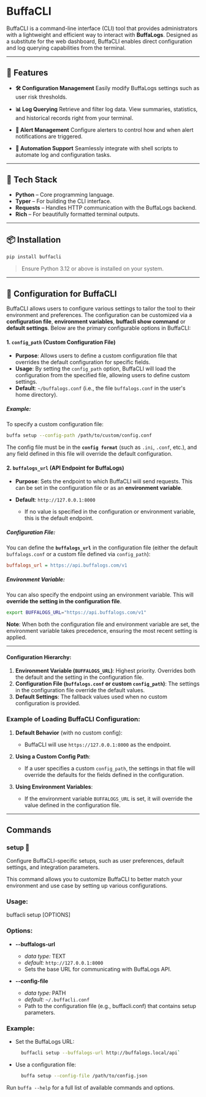 # BuffaCLI

BuffaCLI is a command-line interface (CLI) tool that provides administrators with a lightweight and efficient way to interact with **BuffaLogs**. Designed as a substitute for the web dashboard, BuffaCLI enables direct configuration and log querying capabilities from the terminal.

---

## 🚀 Features

* **🛠 Configuration Management**
  Easily modify BuffaLogs settings such as user risk thresholds.

* **📊 Log Querying**
  Retrieve and filter log data. View summaries, statistics, and historical records right from your terminal.

* **🚨 Alert Management**
  Configure alerters to control how and when alert notifications are triggered.

* **🤖 Automation Support**
  Seamlessly integrate with shell scripts to automate log and configuration tasks.

---

## 🧰 Tech Stack

* **Python** – Core programming language.
* **Typer** – For building the CLI interface.
* **Requests** – Handles HTTP communication with the BuffaLogs backend.
* **Rich** – For beautifully formatted terminal outputs.

---

## 📦 Installation

```bash
pip install buffacli
```

> Ensure Python 3.12 or above is installed on your system.

---

## 📜 **Configuration for BuffaCLI**

BuffaCLI allows users to configure various settings to tailor the tool to their environment and preferences. The configuration can be customized via a **configuration file**, **environment variables**, **buffacli show command** or **default settings**. Below are the primary configurable options in BuffaCLI:


#### 1. **`config_path`** (Custom Configuration File)

* **Purpose**: Allows users to define a custom configuration file that overrides the default configuration for specific fields.
* **Usage**: By setting the `config_path` option, BuffaCLI will load the configuration from the specified file, allowing users to define custom settings.
* **Default**: `~/buffalogs.conf` (i.e., the file `buffalogs.conf` in the user's home directory).

##### Example:

To specify a custom configuration file:

```bash
buffa setup --config-path /path/to/custom/config.conf
```

The config file must be in the **`config format`** (such as `.ini`, `.conf`, etc.), and any field defined in this file will override the default configuration.


#### 2. **`buffalogs_url`** (API Endpoint for BuffaLogs)

* **Purpose**: Sets the endpoint to which BuffaCLI will send requests. This can be set in the configuration file or as an **environment variable**.
* **Default**: `http://127.0.0.1:8000`

  * If no value is specified in the configuration or environment variable, this is the default endpoint.

##### **Configuration File**:

You can define the **`buffalogs_url`** in the configuration file (either the default `buffalogs.conf` or a custom file defined via `config_path`):

```ini
buffalogs_url = https://api.buffalogs.com/v1
```

##### **Environment Variable**:

You can also specify the endpoint using an environment variable. This will **override the setting in the configuration file**.

```bash
export BUFFALOGS_URL="https://api.buffalogs.com/v1"
```

**Note**: When both the configuration file and environment variable are set, the environment variable takes precedence, ensuring the most recent setting is applied.

---

#### Configuration Hierarchy:

1. **Environment Variable (`BUFFALOGS_URL`)**: Highest priority. Overrides both the default and the setting in the configuration file.
2. **Configuration File (`buffalogs.conf` or custom `config_path`)**: The settings in the configuration file override the default values.
3. **Default Settings**: The fallback values used when no custom configuration is provided.


### Example of Loading BuffaCLI Configuration:

1. **Default Behavior** (with no custom config):

   * BuffaCLI will use `https://127.0.0.1:8000` as the endpoint.

2. **Using a Custom Config Path**:

   * If a user specifies a custom `config_path`, the settings in that file will override the defaults for the fields defined in the configuration.

3. **Using Environment Variables**:

   * If the environment variable `BUFFALOGS_URL` is set, it will override the value defined in the configuration file.

---

## Commands

### setup 🔧
Configure BuffaCLI-specific setups, such as user preferences, default settings, and integration parameters.

This command allows you to customize BuffaCLI to better match your environment and use case by setting up various configurations.

### Usage:
buffacli setup [OPTIONS]

### Options:
* **--buffalogs-url**
    * _data type:_ TEXT
    * _default:_ `http://127.0.0.1:8000`
    * Sets the base URL for communicating with BuffaLogs API. 

 * **--config-file** 
    * _data type:_ PATH
    * _default:_ `~/.buffacli.conf`
    * Path to the configuration file (e.g., buffacli.conf) that contains setup parameters.

### Example:
- Set the BuffaLogs URL:
  ```bash
    buffacli setup --buffalogs-url http://buffalogs.local/api`
  ```
  
- Use a configuration file:
  ```bash
    buffa setup --config-file /path/to/config.json
  ```
  

Run `buffa --help` for a full list of available commands and options.
